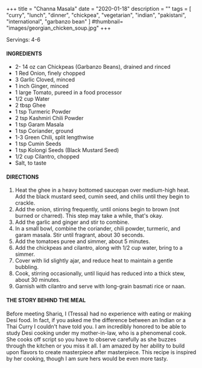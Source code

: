 +++
title = "Channa Masala"
date = "2020-01-18"
description = ""
tags = [
    "curry",
    "lunch",
    "dinner",
    "chickpea",
    "vegetarian", 
    "indian",
    "pakistani",
    "international",
    "garbanzo bean"
]
#thumbnail= "images/georgian_chicken_soup.jpg"
+++

Servings: 4-6 <!--more-->

#### INGREDIENTS 

* 2- 14 oz can Chickpeas (Garbanzo Beans), drained and rinced 
* 1 Red Onion, finely chopped
* 3 Garlic Cloved, minced
* 1 inch Ginger, minced 
* 1 large Tomato, pureed in a food processor
* 1/2 cup Water 
* 2 tbsp Ghee 
* 1 tsp Turmeric Powder
* 2 tsp Kashmiri Chili Powder
* 1 tsp Garam Masala
* 1 tsp Coriander, ground 
* 1-3 Green Chili, split lengthwise 
* 1 tsp Cumin Seeds
* 1 tsp Kolongi Seeds (Black Mustard Seed) 
* 1/2 cup Cilantro, chopped 
* Salt, to taste

#### DIRECTIONS 

1. Heat the ghee in a heavy bottomed saucepan over medium-high heat. Add the black mustard seed, cumin seed, and chilis until they begin to crackle.
2. Add the onion, stirring frequently, until onions begin to brown (not burned or charred). This step may take a while, that's okay. 
3. Add the garlic and ginger and stir to combine. 
4. In a small bowl, combine the coriander, chili powder, turmeric, and garam masala. Stir until fragrant, about 30 seconds. 
5. Add the tomatoes puree and simmer, about 5 minutes.
6. Add the chickpeas and cilantro, along with 1/2 cup water, bring to a simmer. 
7. Cover with lid slightly ajar, and reduce heat to maintain a gentle bubbling. 
8. Cook, stirring occasionally, until liquid has reduced into a thick stew, about 30 minutes.
9. Garnish with cilantro and serve with long-grain basmati rice or naan. 

#### THE STORY BEHIND THE MEAL 

Before meeting Shariq, I (Tressa) had no experience with eating or making Desi food. In fact, if you asked me the difference between an Indian or a Thai Curry I couldn't have told you. I am incredibly honored to be able to study Desi cooking under my mother-in-law, who is a phenomenal cook. She cooks off script so you have to observe carefully as she buzzes through the kitchen or you miss it all. I am amazed by her ability to build upon flavors to create masterpiece after masterpiece. This recipe is inspired by her cooking, though I am sure hers would be even more tasty. 

